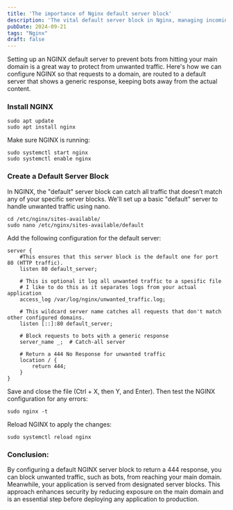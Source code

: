 ```yaml
---
title: 'The importance of Nginx default server block'
description: 'The vital default server block in Nginx, managing incoming traffic and serving as a fallback for unmatched requests. Discover how it impacts performance and security, best practices for effective web application deployment.'
pubDate: 2024-09-21
tags: "Nginx"
draft: false
---
```


Setting up an NGINX default server to prevent bots from hitting your main domain is a great way to protect from unwanted traffic. Here's how we can configure NGINX so that requests to a domain, are routed to a default server that shows a generic response, keeping bots away from the actual content.

### Install NGINX 

```
sudo apt update
sudo apt install nginx
```

Make sure NGINX is running:
```
sudo systemctl start nginx
sudo systemctl enable nginx
```
### Create a Default Server Block

In NGINX, the "default" server block can catch all traffic that doesn’t match any of your specific server blocks. We'll set up a basic "default" server to handle unwanted traffic using nano.

```
cd /etc/nginx/sites-available/
sudo nano /etc/nginx/sites-available/default
```
Add the following configuration for the default server:

```
server {
    #This ensures that this server block is the default one for port 80 (HTTP traffic).
    listen 80 default_server;

    # This is optional it log all unwanted traffic to a spesific file
    # I like to do this as it separates logs from your actual application
    access_log /var/log/nginx/unwanted_traffic.log;

    # This wildcard server name catches all requests that don't match other configured domains.
    listen [::]:80 default_server;

    # Block requests to bots with a generic response
    server_name _;  # Catch-all server

    # Return a 444 No Response for unwanted traffic
    location / {
        return 444;  
    }
}
```

Save and close the file (Ctrl + X, then Y, and Enter). Then test the NGINX configuration for any errors:

```
sudo nginx -t
```

Reload NGINX to apply the changes:

```
sudo systemctl reload nginx
```

### Conclusion:

By configuring a default NGINX server block to return a 444 response, you can block unwanted traffic, such as bots, from reaching your main domain. Meanwhile, your application is served from designated server blocks. This approach enhances security by reducing exposure on the main domain and is an essential step before deploying any application to production.
